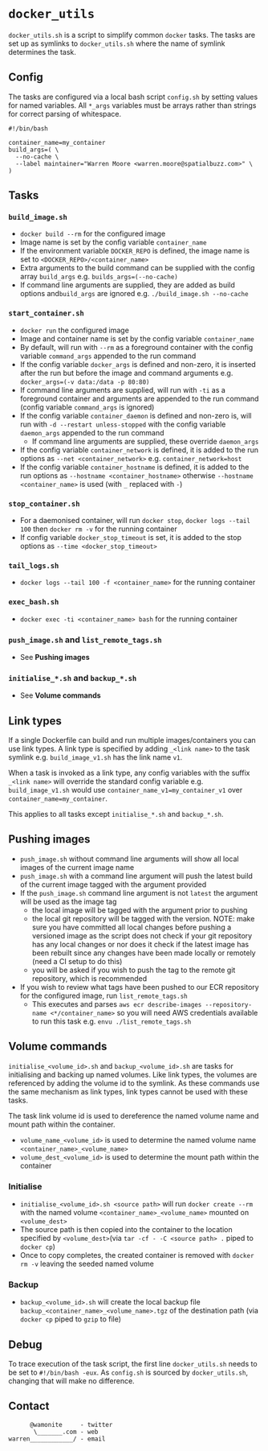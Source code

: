 # `docker_utils`

`docker_utils.sh` is a script to simplify common `docker` tasks. The tasks are set up as symlinks to `docker_utils.sh` where the name of symlink determines the task.

## Config

The tasks are configured via a local bash script `config.sh` by setting values for named variables. All `*_args` variables must be arrays rather than strings for correct parsing of whitespace.

    #!/bin/bash

    container_name=my_container
    build_args=( \
      --no-cache \
      --label maintainer="Warren Moore <warren.moore@spatialbuzz.com>" \
    )

## Tasks

### `build_image.sh`
* `docker build --rm` for the configured image
* Image name is set by the config variable `container_name`
* If the environment variable `DOCKER_REPO` is defined, the image name is set to `<DOCKER_REPO>/<container_name>`
* Extra arguments to the build command can be supplied with the config array `build_args` e.g. `builds_args=(--no-cache)`
* If command line arguments are supplied, they are added as build options and`build_args` are ignored e.g. `./build_image.sh --no-cache`

### `start_container.sh`
* `docker run` the configured image
* Image and container name is set by the config variable `container_name`
* By default, will run with `--rm` as a foreground container with the config variable `command_args` appended to the run command
* If the config variable `docker_args` is defined and non-zero, it is inserted after the run but before the image and command arguments e.g. `docker_args=(-v data:/data -p 80:80)`
* If command line arguments are supplied, will run with `-ti` as a foreground container and arguments are appended to the run command (config variable `command_args` is ignored)
* If the config variable `container_daemon` is defined and non-zero is, will run with `-d --restart unless-stopped` with the config variable `daemon_args` appended to the run command
    * If command line arguments are supplied, these override `daemon_args`
* If the config variable `container_network` is defined, it is added to the run options as `--net <container_network>` e.g. `container_network=host`
* If the config variable `container_hostname` is defined, it is added to the run options as `--hostname <container_hostname>` otherwise `--hostname <container_name>` is used (with `_` replaced with `-`)

### `stop_container.sh`
* For a daemonised container, will run `docker stop`, `docker logs --tail 100` then `docker rm -v` for the running container
* If config variable `docker_stop_timeout` is set, it is added to the stop options as `--time <docker_stop_timeout>`

### `tail_logs.sh`
* `docker logs --tail 100 -f <container_name>` for the running container

### `exec_bash.sh`
* `docker exec -ti <container_name> bash` for the running container

### `push_image.sh` and `list_remote_tags.sh`
* See **Pushing images**

### `initialise_*.sh` and `backup_*.sh`
* See **Volume commands**

## Link types

If a single Dockerfile can build and run multiple images/containers you can use link types. A link type is specified by adding `_<link name>` to the task symlink e.g. `build_image_v1.sh` has the link name `v1`.

When a task is invoked as a link type, any config variables with the suffix `_<link name>` will override the standard config variable e.g. `build_image_v1.sh` would use `container_name_v1=my_container_v1` over `container_name=my_container`.

This applies to all tasks except `initialise_*.sh` and `backup_*.sh`.

## Pushing images

* `push_image.sh` without command line arguments will show all local images of the current image name
* `push_image.sh` with a command line argument will push the latest build of the current image tagged with the argument provided
* If the `push_image.sh` command line argument is not `latest` the argument will be used as the image tag
    * the local image will be tagged with the argument prior to pushing
    * the local git repository will be tagged with the version. NOTE: make sure you have committed all local changes before pushing a versioned image as the script does not check if your git repository has any local changes or nor does it check if the latest image has been rebuilt since any changes have been made locally or remotely (need a CI setup to do this)
    * you will be asked if you wish to push the tag to the remote git repository, which is recommended
* If you wish to review what tags have been pushed to our ECR repository for the configured image, run `list_remote_tags.sh`
    * This executes and parses `aws ecr describe-images --repository-name <*/container_name>` so you will need AWS credentials available to run this task e.g. `envu ./list_remote_tags.sh`

## Volume commands

`initialise_<volume_id>.sh` and `backup_<volume_id>.sh` are tasks for initialising and backing up named volumes. Like link types, the volumes are referenced by adding the volume id to the symlink. As these commands use the same mechanism as link types, link types cannot be used with these tasks.

The task link volume id is used to dereference the named volume name and mount path within the container.

* `volume_name_<volume_id>` is used to determine the named volume name `<container_name>_<volume_name>`
* `volume_dest_<volume_id>` is used to determine the mount path within the container

### Initialise

* `initialise_<volume_id>.sh <source path>` will run `docker create --rm` with the named volume `<container_name>_<volume_name>` mounted on `<volume_dest>`
* The source path is then copied into the container to the location specified by `<volume_dest>`(via `tar -cf - -C <source path> .` piped to `docker cp`)
* Once to copy completes, the created container is removed with `docker rm -v` leaving the seeded named volume

### Backup

* `backup_<volume_id>.sh` will create the local backup file `backup_<container_name>_<volume_name>.tgz` of the destination path (via `docker cp` piped to `gzip` to file)

## Debug

To trace execution of the task script, the first line `docker_utils.sh` needs to be set to `#!/bin/bash -eux`. As `config.sh` is sourced by `docker_utils.sh`, changing that will make no difference.

## Contact

          @wamonite     - twitter
           \_______.com - web
    warren____________/ - email

